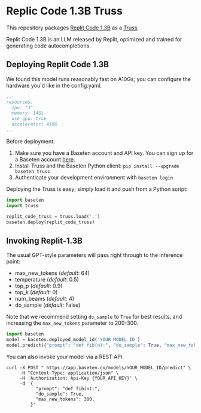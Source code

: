 # Replic Code 1.3B Truss

This repository packages [Replit Code 1.3B](https://huggingface.co/replit/replit-code-v1-3b) as a [Truss](https://truss.baseten.co).

Replit Code 1.3B is an LLM released by Replit, optimized and trained for generating code autocompletions. 

## Deploying Replit Code 1.3B

We found this model runs reasonably fast on A10Gs; you can configure the hardware you'd like in the config.yaml.

```yaml
...
resources:
  cpu: "3"
  memory: 14Gi
  use_gpu: true
  accelerator: A10G
...
```

Before deployment:

1. Make sure you have a Baseten account and API key. You can sign up for a Baseten account [here](https://app.baseten.co/signup).
2. Install Truss and the Baseten Python client: `pip install --upgrade baseten truss`
3. Authenticate your development environment with `baseten login`

Deploying the Truss is easy; simply load it and push from a Python script:

```python
import baseten
import truss

replit_code_truss = truss.load('.')
baseten.deploy(replit_code_truss)
```

## Invoking Replit-1.3B

The usual GPT-style parameters will pass right through to the inference point:

* max_new_tokens (_default_: 64)
* temperature (_default_: 0.5)
* top_p (_default_: 0.9)
* top_k (_default_: 0)
* num_beams (_default_: 4)
* do_sample (_default_: False)

Note that we recommend setting `do_sample` to `True` for best results, and
increasing the `max_new_tokens` parameter to 200-300.


```python
import baseten
model = baseten.deployed_model_id('YOUR MODEL ID')
model.predict({"prompt": "def fib(n):", "do_sample": True, "max_new_tokens": 300})
```

You can also invoke your model via a REST API

```
curl -X POST " https://app.baseten.co/models/YOUR_MODEL_ID/predict" \
     -H "Content-Type: application/json" \
     -H 'Authorization: Api-Key {YOUR_API_KEY}' \
     -d '{
           "prompt": "def fib(n):",
           "do_sample": True,
           "max_new_tokens": 300,
         }'
```
